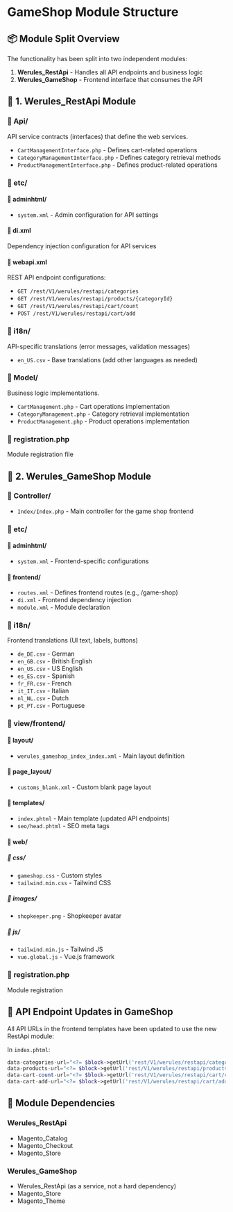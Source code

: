 # GameShop Module Structure

## 📦 Module Split Overview

The functionality has been split into two independent modules:

1. **Werules_RestApi** - Handles all API endpoints and business logic
2. **Werules_GameShop** - Frontend interface that consumes the API

## 📂 1. Werules_RestApi Module

### 📁 Api/
API service contracts (interfaces) that define the web services.
- `CartManagementInterface.php` - Defines cart-related operations
- `CategoryManagementInterface.php` - Defines category retrieval methods
- `ProductManagementInterface.php` - Defines product-related operations

### 📁 etc/
#### 📁 adminhtml/
- `system.xml` - Admin configuration for API settings

#### 📄 di.xml
Dependency injection configuration for API services

#### 📄 webapi.xml
REST API endpoint configurations:
- `GET /rest/V1/werules/restapi/categories`
- `GET /rest/V1/werules/restapi/products/{categoryId}`
- `GET /rest/V1/werules/restapi/cart/count`
- `POST /rest/V1/werules/restapi/cart/add`

### 📁 i18n/
API-specific translations (error messages, validation messages)
- `en_US.csv` - Base translations (add other languages as needed)

### 📁 Model/
Business logic implementations.
- `CartManagement.php` - Cart operations implementation
- `CategoryManagement.php` - Category retrieval implementation
- `ProductManagement.php` - Product operations implementation

### 📄 registration.php
Module registration file

## 📂 2. Werules_GameShop Module

### 📁 Controller/
- `Index/Index.php` - Main controller for the game shop frontend

### 📁 etc/
#### 📁 adminhtml/
- `system.xml` - Frontend-specific configurations

#### 📁 frontend/
- `routes.xml` - Defines frontend routes (e.g., /game-shop)
- `di.xml` - Frontend dependency injection
- `module.xml` - Module declaration

### 📁 i18n/
Frontend translations (UI text, labels, buttons)
- `de_DE.csv` - German
- `en_GB.csv` - British English
- `en_US.csv` - US English
- `es_ES.csv` - Spanish
- `fr_FR.csv` - French
- `it_IT.csv` - Italian
- `nl_NL.csv` - Dutch
- `pt_PT.csv` - Portuguese

### 📁 view/frontend/
#### 📁 layout/
- `werules_gameshop_index_index.xml` - Main layout definition

#### 📁 page_layout/
- `customs_blank.xml` - Custom blank page layout

#### 📁 templates/
- `index.phtml` - Main template (updated API endpoints)
- `seo/head.phtml` - SEO meta tags

#### 📁 web/
##### 📁 css/
- `gameshop.css` - Custom styles
- `tailwind.min.css` - Tailwind CSS

##### 📁 images/
- `shopkeeper.png` - Shopkeeper avatar

##### 📁 js/
- `tailwind.min.js` - Tailwind JS
- `vue.global.js` - Vue.js framework

### 📄 registration.php
Module registration

## 🔄 API Endpoint Updates in GameShop

All API URLs in the frontend templates have been updated to use the new RestApi module:

In `index.phtml`:
```php
data-categories-url="<?= $block->getUrl('rest/V1/werules/restapi/categories'); ?>"
data-products-url="<?= $block->getUrl('rest/V1/werules/restapi/products'); ?>"
data-cart-count-url="<?= $block->getUrl('rest/V1/werules/restapi/cart/count'); ?>"
data-cart-add-url="<?= $block->getUrl('rest/V1/werules/restapi/cart/add'); ?>"
```

## 🚀 Module Dependencies

### Werules_RestApi
- Magento_Catalog
- Magento_Checkout
- Magento_Store

### Werules_GameShop
- Werules_RestApi (as a service, not a hard dependency)
- Magento_Store
- Magento_Theme